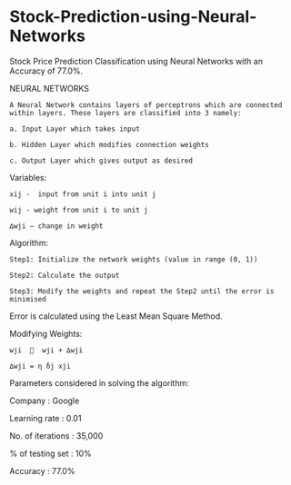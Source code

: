 # Stock-Prediction-using-Neural-Networks
Stock Price Prediction Classification using Neural Networks with an Accuracy of 77.0%.

NEURAL NETWORKS

	A Neural Network contains layers of perceptrons which are connected within layers. These layers are classified into 3 namely:
  
	a. Input Layer which takes input
  
	b. Hidden Layer which modifies connection weights
  
	c. Output Layer which gives output as desired
  
Variables:

	xij -  input from unit i into unit j
  
	wij - weight from unit i to unit j
  
	∆wji – change in weight

Algorithm:

	Step1: Initialize the network weights (value in range (0, 1))
  
	Step2: Calculate the output 
  
	Step3: Modify the weights and repeat the Step2 until the error is minimised
  
  Error is calculated using the Least Mean Square Method.
  
Modifying Weights:

	wji    wji + ∆wji
  
	∆wji = ƞ ẟj xji 
  
  Parameters considered in solving the algorithm:
  
  Company : Google
  
  Learning rate : 0.01
  
  No. of iterations : 35,000
  
  % of testing set : 10%
  
  Accuracy : 77.0%







